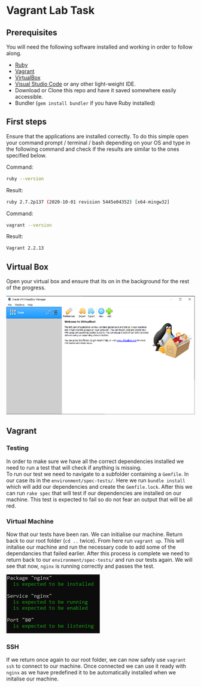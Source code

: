 # Vagrant Lab Task

## Prerequisites

You will need the following software installed and working in order to follow along.

- [Ruby](https://www.ruby-lang.org/en/downloads/)
- [Vagrant](https://www.ruby-lang.org/en/downloads/)
- [VirtualBox](https://www.virtualbox.org/wiki/Downloads)
- [Visual Studio Code](https://code.visualstudio.com/download) or any other light-weight IDE.
- Download or Clone this repo and have it saved somewhere easily accessible.
- Bundler (`gem install bundler` if you have Ruby installed)

## First steps

Ensure that the applications are installed correctly. To do this simple open your command prompt / terminal / bash depending on your OS and type in the following command and check if the results are similar to the ones specified below.

Command:

```bash
ruby --version
```

Result:

```bash
ruby 2.7.2p137 (2020-10-01 revision 5445e04352) [x64-mingw32]
```

Command:

```bash
vagrant --version
```

Result:

```bash
Vagrant 2.2.13
```

## Virtual Box

Open your virtual box and ensure that its on in the background for the rest of the progress.

![VB](virtual_box.png)

## Vagrant

### Testing

In order to make sure we have all the correct dependencies installed we need to run a test that will check if anything is missing.
</br>
To run our test we need to navigate to a subfolder containing a `Gemfile`. In our case its in the `environment/spec-tests/`. Here we run `bundle install` which will add our dependencies and create the `Gemfile.lock`. After this we can run `rake spec` that will test if our dependencies are installed on our machine. This test is expected to fail so do not fear an output that will be all red.

### Virtual Machine

Now that our tests have been ran. We can initialise our machine. Return back to our root folder (`cd ..` twice). From here run `vagrant up`. This will initalise our machine and run the necessary code to add some of the dependancies that failed earlier. After this process is complete we need to return back to our `environment/spec-tests/` and run our tests again. We will see that now, `nginx` is running correctly and passes the test.

![rake](rake.png)

### SSH

If we return once again to our root folder, we can now safely use `vagrant ssh` to connect to our machine. Once connected we can use it ready with `nginx` as we have predefined it to be automatically installed when we initalise our machine.
